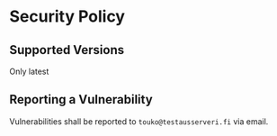 # Security Policy

## Supported Versions
Only latest

## Reporting a Vulnerability
Vulnerabilities shall be reported to `touko@testausserveri.fi` via email.
